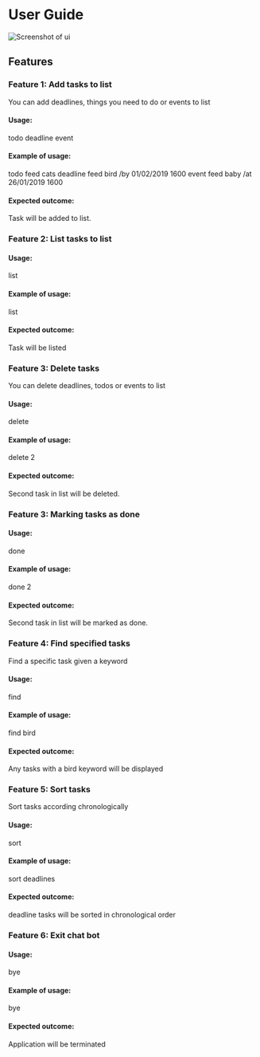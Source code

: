# User Guide

![Screenshot of ui](i.png)

## Features 

### Feature 1: Add tasks to list
You can add deadlines, things you need to do or events to list

#### Usage:
todo
deadline
event

#### Example of usage: 
todo feed cats
deadline feed bird /by 01/02/2019 1600
event feed baby /at 26/01/2019 1600

#### Expected outcome:
Task will be added to list.

### Feature 2: List tasks to list

#### Usage:
list

#### Example of usage: 
list

#### Expected outcome:
Task will be listed

### Feature 3: Delete tasks
You can delete deadlines, todos or events to list

#### Usage:
delete

#### Example of usage: 
delete 2

#### Expected outcome:
Second task in list will be deleted.

### Feature 3: Marking tasks as done

#### Usage:
done

#### Example of usage: 
done 2

#### Expected outcome:
Second task in list will be marked as done.


### Feature 4: Find specified tasks
Find a specific task given a keyword

#### Usage:
find

#### Example of usage: 
find bird

#### Expected outcome:
Any tasks with a bird keyword will be displayed

### Feature 5: Sort tasks
Sort tasks according chronologically

#### Usage:
sort

#### Example of usage: 
sort deadlines

#### Expected outcome:
deadline tasks will be sorted in chronological order

### Feature 6: Exit chat bot

#### Usage:
bye

#### Example of usage: 
bye

#### Expected outcome:
Application will be terminated
